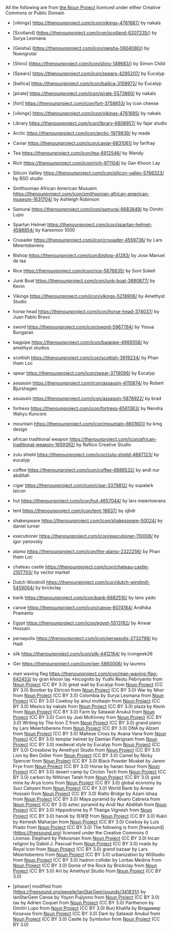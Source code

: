 All the following are from [the Noun Project](https://thenounproject.com) licenced under either Creative Commons or Public Domain

* [vikings] https://thenounproject.com/icon/vikings-4761687/ by nakals
* [Scotland] (https://thenounproject.com/icon/scotland-6207235/) by Surya Lesmana
* [Geisha] (https://thenounproject.com/icon/geisha-5904080/) by Nuengrutai
* [Shiro] (https://thenounproject.com/icon/shiro-149683/) by Simon Child
* [Spears] https://thenounproject.com/icon/spears-4295207/ by Eucalyp
* [bailica] https://thenounproject.com/icon/bailica-3159972/ by Eucalyp
* [pirate] https://thenounproject.com/icon/pirate-5573860/ by nakals
* [fort] https://thenounproject.com/icon/fort-3758653/ by icon cheese
* [vikings] https://thenounproject.com/icon/vikings-4761695/ by nakals
* Library https://thenounproject.com/icon/library-6808957/ by fajar studio
* Arctic https://thenounproject.com/icon/arctic-1979839/ by made
* Caviar https://thenounproject.com/icon/caviar-6831061/ by farifray
* Tea https://thenounproject.com/icon/tea-6912546/ by Wendy
* Rich https://thenounproject.com/icon/rich-971104/ by Gan Khoon Lay
* Silicon Vallley https://thenounproject.com/icon/silicon-valley-5766323/ by BSD studio
* Smithsonian African American Musuem https://thenounproject.com/icon/smithsonian-african-american-museum-1631704/ by Ashleigh Robinson
* Samurai https://thenounproject.com/icon/samurai-6683849/ by Dimitri Lupo
* Spartan Helmet https://thenounproject.com/icon/spartan-helmet-4588854/ by Kareemov 1000
* Crusader https://thenounproject.com/icon/crusader-4559736/ by Lars Meiertoberens
* Bishop https://thenounproject.com/icon/bishop-41283/ by Jose Manuel de laa
* Rice https://thenounproject.com/icon/rice-5676635/ by Soni Sokell
* Junk Boat https://thenounproject.com/icon/junk-boat-3890877/ by Kevin
* Vikings https://thenounproject.com/icon/vikings-5218906/ by Amethyst Studio
* horse head https://thenounproject.com/icon/horse-head-374037/ by Juan Pablo Bravo
* sword https://thenounproject.com/icon/sword-5967784/ by Yosua Bungaran
* bagpipe https://thenounproject.com/icon/bagpipe-4666558/ by amethyst studios
* scottish https://thenounproject.com/icon/scottish-3919234/ by Phan tham Loc
* spear https://thenounproject.com/icon/spear-3719099/ by Eucalyp
* assassin https://thenounproject.com/icon/assassin-4110874/ by Robert Bjurshagen
* assassin https://thenounproject.com/icon/assassin-5878922/ by brad
* fortress https://thenounproject.com/icon/fortress-6581363/ by Nendra Wahyu Kuncoro
* mountain https://thenounproject.com/icon/mountain-6601601/ by kmg design
* african traditional weapon https://thenounproject.com/icon/african-traditional-weapon-1659392/ by Rafiico Creative Studio
* zulu shield https://thenounproject.com/icon/zulu-shield-4687123/ by eucalyp
* coffee https://thenounproject.com/icon/coffee-6886532/ by andi nur abdillah
* cigar https://thenounproject.com/icon/cigar-3379812/ by supalark laicon
* hut https://thenounproject.com/icon/hut-4657044/ by lars meiertoerans
* tent https://thenounproject.com/icon/tent-16637/ by sjbdr
* shakespeare https://thenounproject.com/icon/shakespeare-50024/ by daniel turner
* executioner https://thenounproject.com/icon/executioner-110008/ by igor yanovsky
* alamo https://thenounproject.com/icon/the-alamo-2322256/ by Phan tham Loc
* chateau castle https://thenounproject.com/icon/chateau-castle-2107703/ by vector market
* Dutch Windmill https://thenounproject.com/icon/dutch-windmill-5459004/ by brickclay
* bank https://thenounproject.com/icon/bank-6882510/ by lano yado
* canoe https://thenounproject.com/icon/canoe-6074184/ Andhika Pramanto
* Egypt https://thenounproject.com/icon/egypt-5513182/ by Anwar Hossain
* persepolis https://thenounproject.com/icon/persepolis-2732798/ by Hadi
* silk https://thenounproject.com/icon/silk-4412164/ by Icongeek26
* Ger https://thenounproject.com/icon/ger-5860006/ by laurens
* man waving flag https://thenounproject.com/icon/man-waving-flag-642453/ by gran khoon lay
*Incognito by Yudhi Restu Pebriyanto from <a href="https://thenounproject.com/browse/icons/term/incognito/" target="_blank" title="Incognito Icons">Noun Project</a> (CC BY 3.0)
great wall by Eucalyp from <a href="https://thenounproject.com/browse/icons/term/great-wall/" target="_blank" title="great wall Icons">Noun Project</a> (CC BY 3.0)
Bomber by Eliricon from <a href="https://thenounproject.com/browse/icons/term/bomber/" target="_blank" title="Bomber Icons">Noun Project</a> (CC BY 3.0)
War by Nhor from <a href="https://thenounproject.com/browse/icons/term/war/" target="_blank" title="War Icons">Noun Project</a> (CC BY 3.0)
Colombia by Surya Lesmana from <a href="https://thenounproject.com/browse/icons/term/colombia/" target="_blank" title="Colombia Icons">Noun Project</a> (CC BY 3.0)
Cowboy by ainul muttaqin from <a href="https://thenounproject.com/browse/icons/term/cowboy/" target="_blank" title="Cowboy Icons">Noun Project</a> (CC BY 3.0)
Mexico by nakals from <a href="https://thenounproject.com/browse/icons/term/mexico/" target="_blank" title="Mexico Icons">Noun Project</a> (CC BY 3.0)
plaza by Kevin from <a href="https://thenounproject.com/browse/icons/term/plaza/" target="_blank" title="plaza Icons">Noun Project</a> (CC BY 3.0)
Farm by Satawat Anukul from <a href="https://thenounproject.com/browse/icons/term/farm/" target="_blank" title="Farm Icons">Noun Project</a> (CC BY 3.0)
Corn by Joel McKinney from <a href="https://thenounproject.com/browse/icons/term/corn/" target="_blank" title="Corn Icons">Noun Project</a> (CC BY 3.0)
Writing by The Icon Z from <a href="https://thenounproject.com/browse/icons/term/writing/" target="_blank" title="Writing Icons">Noun Project</a> (CC BY 3.0)
grand piano by Lars Meiertoberens from <a href="https://thenounproject.com/browse/icons/term/grand-piano/" target="_blank" title="grand piano Icons">Noun Project</a> (CC BY 3.0)
DNA by Alzam from <a href="https://thenounproject.com/browse/icons/term/dna/" target="_blank" title="DNA Icons">Noun Project</a> (CC BY 3.0)
Maltese Cross by Avana Vana from <a href="https://thenounproject.com/browse/icons/term/maltese-cross/" target="_blank" title="Maltese Cross Icons">Noun Project</a> (CC BY 3.0)
templar helmet by Damian Patrignani from <a href="https://thenounproject.com/browse/icons/term/templar-helmet/" target="_blank" title="templar helmet Icons">Noun Project</a> (CC BY 3.0)
medieval style by Eucalyp from <a href="https://thenounproject.com/browse/icons/term/medieval-style/" target="_blank" title="medieval style Icons">Noun Project</a> (CC BY 3.0)
Crossbow by Amethyst Studio from <a href="https://thenounproject.com/browse/icons/term/crossbow/" target="_blank" title="Crossbow Icons">Noun Project</a> (CC BY 3.0)
Lion by Ben Didier from <a href="https://thenounproject.com/browse/icons/term/lion/" target="_blank" title="Lion Icons">Noun Project</a> (CC BY 3.0)
Camel by Nicky Spencer from <a href="https://thenounproject.com/browse/icons/term/camel/" target="_blank" title="Camel Icons">Noun Project</a> (CC BY 3.0)
Black Powder Musket by Jarem Frye from <a href="https://thenounproject.com/browse/icons/term/black-powder-musket/" target="_blank" title="Black Powder Musket Icons">Noun Project</a> (CC BY 3.0)
Horse by hanan faour from <a href="https://thenounproject.com/browse/icons/term/horse/" target="_blank" title="Horse Icons">Noun Project</a> (CC BY 3.0)
desert camp by Circlon Tech from <a href="https://thenounproject.com/browse/icons/term/desert-camp/" target="_blank" title="desert camp Icons">Noun Project</a> (CC BY 3.0)
carbon by Nithinan Tatah from <a href="https://thenounproject.com/browse/icons/term/carbon/" target="_blank" title="carbon Icons">Noun Project</a> (CC BY 3.0)
gold mine by Arya Icons from <a href="https://thenounproject.com/browse/icons/term/gold-mine/" target="_blank" title="gold mine Icons">Noun Project</a> (CC BY 3.0)
global economy by Suci Cahyani from <a href="https://thenounproject.com/browse/icons/term/global-economy/" target="_blank" title="global economy Icons">Noun Project</a> (CC BY 3.0)
World Bank by Anwar Hossain from <a href="https://thenounproject.com/browse/icons/term/world-bank/" target="_blank" title="World Bank Icons">Noun Project</a> (CC BY 3.0)
Rialto Bridge by Azam Ishaq from <a href="https://thenounproject.com/browse/icons/term/rialto-bridge/" target="_blank" title="Rialto Bridge Icons">Noun Project</a> (CC BY 3.0)
Maya pyramid by Alvaro Cabrera from <a href="https://thenounproject.com/browse/icons/term/maya-pyramid/" target="_blank" title="Maya pyramid Icons">Noun Project</a> (CC BY 3.0)
aztec pyramid by Andi Nur Abdillah from <a href="https://thenounproject.com/browse/icons/term/aztec-pyramid/" target="_blank" title="aztec pyramid Icons">Noun Project</a> (CC BY 3.0)
Hippodrome by P Thanga Vignesh from <a href="https://thenounproject.com/browse/icons/term/hippodrome/" target="_blank" title="Hippodrome Icons">Noun Project</a> (CC BY 3.0)
hanok by 최재영 from <a href="https://thenounproject.com/browse/icons/term/hanok/" target="_blank" title="hanok Icons">Noun Project</a> (CC BY 3.0)
Kukri by Kemesh Maharjan from <a href="https://thenounproject.com/browse/icons/term/kukri/" target="_blank" title="Kukri Icons">Noun Project</a> (CC BY 3.0)
Cowboy by Luis Prado from <a href="https://thenounproject.com/browse/icons/term/cowboy/" target="_blank" title="Cowboy Icons">Noun Project</a> (CC BY 3.0)
The following is from [freesound] (https://freesound.org) licensed under the Creative Commons 0 License.
Elephant by Pekosman from <a href="https://thenounproject.com/browse/icons/term/elephant/" target="_blank" title="Elephant Icons">Noun Project</a> (CC BY 3.0)
Incan religion by Dabid J. Pascual from <a href="https://thenounproject.com/browse/icons/term/incan-religion/" target="_blank" title="Incan religion Icons">Noun Project</a> (CC BY 3.0)
roads by Royal Icon from <a href="https://thenounproject.com/browse/icons/term/roads/" target="_blank" title="roads Icons">Noun Project</a> (CC BY 3.0)
grand bazaar by Lars Meiertoberens from <a href="https://thenounproject.com/browse/icons/term/grand-bazaar/" target="_blank" title="grand bazaar Icons">Noun Project</a> (CC BY 3.0)
urbanization by WiStudio from <a href="https://thenounproject.com/browse/icons/term/urbanization/" target="_blank" title="urbanization Icons">Noun Project</a> (CC BY 3.0)
hadron collider by Loritas Medina from <a href="https://thenounproject.com/browse/icons/term/hadron-collider/" target="_blank" title="hadron collider Icons">Noun Project</a> (CC BY 3.0)
Dome of the Rock by Brickclay from <a href="https://thenounproject.com/browse/icons/term/dome-of-the-rock/" target="_blank" title="Dome of the Rock Icons">Noun Project</a> (CC BY 3.0)
Art by Amethyst Studio from <a href="https://thenounproject.com/browse/icons/term/art/" target="_blank" title="Art Icons">Noun Project</a> (CC BY 3.0)


* [phaser] modified from (https://freesound.org/people/IanStarGem/sounds/341831/) by IanStarGem
Canoe by Yoyon Pujiyono from <a href="https://thenounproject.com/browse/icons/term/canoe/" target="_blank" title="Canoe Icons">Noun Project</a> (CC BY 3.0)
tax by Adrien Coquet from <a href="https://thenounproject.com/browse/icons/term/tax/" target="_blank" title="tax Icons">Noun Project</a> (CC BY 3.0)
Parthenon by Dimitri Lupo from <a href="https://thenounproject.com/browse/icons/term/parthenon/" target="_blank" title="Parthenon Icons">Noun Project</a> (CC BY 3.0)
Burj Khalifa by Владимир Козачок from <a href="https://thenounproject.com/browse/icons/term/burj-khalifa/" target="_blank" title="Burj Khalifa Icons">Noun Project</a> (CC BY 3.0)
Dam by Satawat Anukul from <a href="https://thenounproject.com/browse/icons/term/dam/" target="_blank" title="Dam Icons">Noun Project</a> (CC BY 3.0)
Castle by Symbolon from <a href="https://thenounproject.com/browse/icons/term/castle/" target="_blank" title="Castle Icons">Noun Project</a> (CC BY 3.0)

